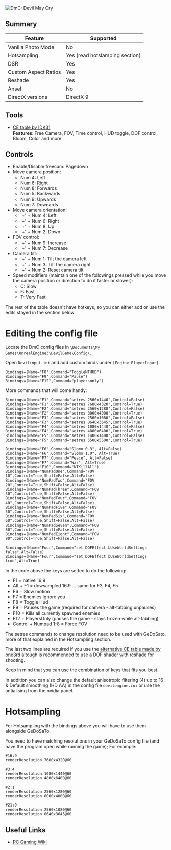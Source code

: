 ![DmC: Devil May Cry](Images\dmc.png "Shot by White Harpy")

## Summary

Feature | Supported
--|--
Vanilla Photo Mode | No
Hotsampling | Yes (read hotslamping section)
DSR | Yes
Custom Aspect Ratios | Yes
Reshade | Yes 
Ansel | No
DirectX versions | DirectX 9
 
## Tools

* [CE table by IDK31](..\CheatTables\DMC_freecam0.02.CT)  
**Features**: Free Camera, FOV, Time control, HUD toggle, DOF control, Bloom, Color and more

## Controls
- Enable/Disable freecam: Pagedown
- Move camera position:
    - Num 4: Left
    - Num 6: Right
    - Num 8: Forwards
    - Num 5: Backwards
    - Num 9: Upwards
    - Num 7: Downards
- Move camera orientation:
    - '+' + Num 4: Left
    - '+' + Num 6: Right
    - '+' + Num 8: Up
    - '+' + Num 2: Down
- FOV control:
    - '+' + Num 9: Increase
    - '+' + Num 7: Decrease
- Camera tilt:
    - '+' + Num 1: Tilt the camera left
    - '+' + Num 3: Tilt the camera right
    - '+' + Num 2: Reset camera tilt
- Speed modifiers (maintain one of the followings pressed while you move the camera position or direction to do it faster or slower):
    - C: Slow
    - F: Fast
    - T: Very Fast

The rest of the table doesn't have hotkeys, so you can either add or use the edits stayed in the section below.

Editing the config file
=========================================================

Locate the DmC config files in `\Documents\My Games\UnrealEngine3\DevilGame\Config\`.

Open `Devilinput.ini` and add custom binds under `[Engine.PlayerInput]`.

```
Bindings=(Name="F8",Command="ToggleNTHUD")
Bindings=(Name="F9",Command="Pause")
Bindings=(Name="F12",Command="playersonly")
```

More commands that will come handy:

```
Bindings=(Name="F1",Command="setres 2560x1440",Control=False)
Bindings=(Name="F1",Command="setres 7680x4320",Control=True)
Bindings=(Name="F2",Command="setres 2560x1280",Control=False)
Bindings=(Name="F2",Command="setres 8000x4000",Control=True)
Bindings=(Name="F3",Command="setres 2560x1080",Control=False)
Bindings=(Name="F3",Command="setres 8640x3645",Control=True)
Bindings=(Name="F4",Command="setres 1080x1440",Control=False)
Bindings=(Name="F4",Command="setres 4800x6400",Control=True)
Bindings=(Name="F5",Command="setres 1400x1400",Control=False)
Bindings=(Name="F5",Command="setres 5500x5500",Control=True)

Bindings=(Name="F6",Command="Slomo 0.3", Alt=False)
Bindings=(Name="F6",Command="Slomo 1.0", Alt=True)
Bindings=(Name="F7",Command="Peace", Alt=False)
Bindings=(Name="F7",Command="War", Alt=True)
Bindings=(Name="F10",Command="NTKillAll")
Bindings=(Name="NumPadOne",Command="FOV 10",Control=True,Shift=False,Alt=False)
Bindings=(Name="NumPadTwo",Command="FOV 20",Control=True,Shift=False,Alt=False)
Bindings=(Name="NumPadThree",Command="FOV 30",Control=True,Shift=False,Alt=False)
Bindings=(Name="NumPadFour",Command="FOV 40",Control=True,Shift=False,Alt=False)
Bindings=(Name="NumPadFive",Command="FOV 50",Control=True,Shift=False,Alt=False)
Bindings=(Name="NumPadSix",Command="FOV 60",Control=True,Shift=False,Alt=False)
Bindings=(Name="NumPadSeven",Command="FOV 80",Control=True,Shift=False,Alt=False)
Bindings=(Name="NumPadEight",Command="FOV 90",Control=True,Shift=False,Alt=False)

Bindings=(Name="Four",Command="set DOFEffect bUseWorldSettings false",Alt=False)
Bindings=(Name="Four",Command="set DOFEffect bUseWorldSettings true",Alt=True)
```

In the code above the keys are setted to do the following:

- F1 = native 16:9
- Alt + F1 = dowsampled 16:9 ... same for F3, F4, F5
- F6 = Slow motion
- F7 = Enemies Ignore you
- F8 = Toggle Hud
- F9 = Pauses the game (required for camera - alt-tabbing unpauses)
- F10 = Kills all currently spawned enemies
- F12 = PlayersOnly (pauses the game - stays frozen while alt-tabbing)
- Control + Numpad 1-8 = Force FOV

The setres commands to change resolution need to be used with GeDoSato, more of that explained in the Hotsampling section.

The last two lines are required if you use the [alternative CE table made by one3rd](..\CheatTables\DMC-DevilMayCry-Merged-DOF--Tonemap-v0.2.CT) altough is recommended to use a DOF shader with reshade for shooting.

Keep in mind that you can use the combination of keys that fits you best.

In addition you can also change the default anisotropic filtering (4) up to 16 & Default smoothing (HD AA) in the config file `devilengine.ini` or use the antialising from the nvidia panel.

Hotsampling
=========================================================

For Hotsampling with the bindings above you will have to use them alongside GeDoSaTo.

You need to have matching resolutions in your GeDoSaTo config file (and have the program open while running the game); For example:

```
#16:9
renderResolution 7680x4320@60

#3:4
renderResolution 1080x1440@60
renderResolution 4800x6400@60

#2:1
renderResolution 2560x1280@60
renderResolution 8000x4000@60

#21:9
renderResolution 2560x1080@60
renderResolution 8640x3645@60
```

## Useful Links

* [PC Gaming Wiki](https://www.pcgamingwiki.com/wiki/DmC:_Devil_May_Cry)